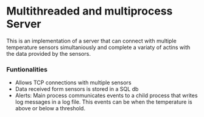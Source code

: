 # Multithreaded  and multiprocess Server

This is an implementation of a server that can connect with multiple temperature sensors simultaniously and complete a variaty of actins with the data provided by the sensors. 

### Funtionalities
- Allows TCP connections with multiple sensors
- Data received form sensors is stored in a SQL db
- Alerts: Main process communicates events to a child process that writes log messages in a log file. This events can be when the temperature is above or below a threshold. 


